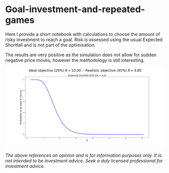 # Goal-investment-and-repeated-games

Here I provide a short notebook with calculations to choose the amount of risky investment to reach a goal. Risk is assessed using the usual Expected Shortfall and is not part of the optimisation.

The results are very positive as the simulation does not allow for sudden negative price moves, however the methodology is still interesting.

![alt text](https://github.com/Gilt0/Goal-investment-and-repeated-games/blob/master/probability_expected_returns.png "Study output: distribution of expected returns")

_The above references an opinion and is for information purposes only. It is not intended to be investment advice. Seek a duly licensed professional for investment advice._
